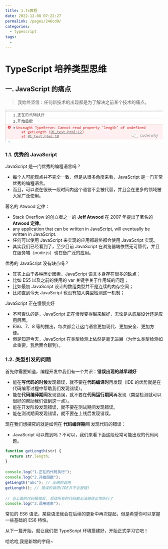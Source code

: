 ```yaml
---
title: 1.ts教程
date: 2022-12-08 07:22:27
permalink: /pages/246cd9/
categories:
  - typescript
tags:
  -
---
```


# TypeScript 培养类型思维

## **一. JavaScript 的痛点**

> 我始终坚信：任何新技术的出现都是为了解决之前某个技术的痛点。

![图片](./assets/1.png)

### 1.1. 优秀的 JavaScript

JavaScript 是一门优秀的编程语言吗？

- 每个人可能观点并不完全一致，但是从很多角度来看，JavaScript 是一门非常优秀的编程语言。
- 而且，可以说在很长一段时间内这个语言不会被代替，并且会在更多的领域被大家广泛使用。

著名的 Atwood 定律：

- Stack Overflow 的创立者之一的 **Jeff Atwood** 在 2007 年提出了著名的 **Atwood 定律**。
- any application that can be written in JavaScript, will eventually be written in JavaScript.
- 任何可以使用 JavaScript 来实现的应用都最终都会使用 JavaScript 实现。
- 其实我们已经看到了，至少目前 JavaScript 在浏览器端依然无可替代，并且在服务端（node.js）也在备广泛的应用。

优秀的 JavaScript 没有缺点吗？

- 其实上由于各种历史因素，JavaScript 语言本身存在很多的缺点；
- 比如 ES5 以及之前的使用的 var 关键字关于作用域的问题；
- 比如最初 JavaScript 设计的数组类型并不是连续的内存空间；
- 比如直到今天 JavaScript 也没有加入类型检测这一机制；

JavaScript 正在慢慢变好

- 不可否认的是，JavaScript 正在慢慢变得越来越好，无论是从底层设计还是应用层面。
- ES6、7、8 等的推出，每次都会让这门语言更加现代、更加安全、更加方便。
- 但是知道今天，JavaScript 在类型检测上依然是毫无进展（为什么类型检测如此重要，我后面会聊到）。

### 1.2. 类型引发的问题

首先你需要知道，编程开发中我们有一个共识：**错误出现的越早越好**

- 能在**写代码的时候**发现错误，就不要在**代码编译时**再发现（IDE 的优势就是在代码编写过程中帮助我们发现错误）。
- 能在**代码编译期间**发现错误，就不要在**代码运行期间**再发现（类型检测就可以很好的帮助我们做到这一点）。
- 能在开发阶段发现错误，就不要在测试期间发现错误。
- 能在测试期间发现错误，就不要在上线后发现错误。

现在我们想探究的就是如何在 **代码编译期间** 发现代码的错误：

- JavaScript 可以做到吗？不可以，我们来看下面这段经常可能出现的代码问题。

```javascript
function getLength(str) {
  return str.length;
}

console.log("1.正在的代码执行");
console.log("2.开始函数");
getLength("abc"); // 正确的调用
getLength(); // 错误的调用(IDE并不会报错)

// 当上面的代码报错后, 后续所有的代码都无法继续正常执行了
console.log("3.调用结束");
```

常见的 ES6 语法，某些语法我会在后续的更新中再次提起，但是希望你可以掌握一些基础的 ES6 特性。

从下一篇开始，就让我们把 TypeScript 环境搭建好，开始正式学习它吧！

哈哈哈,我是新增的字段~
